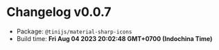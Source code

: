 # Changelog v0.0.7

- Package: `@tinijs/material-sharp-icons`
- Build time: **Fri Aug 04 2023 20:02:48 GMT+0700 (Indochina Time)**

